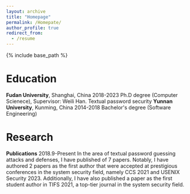 ```yaml
---
layout: archive
title: "Homepage"
permalink: /Homepate/
author_profile: true
redirect_from: 
  - /resume
---
```


{% include base_path %}

Education
======
**Fudan University**, Shanghai, China                                   2018-2023
Ph.D degree (Computer Scienece), Supervisor: Weili Han. Textual password security
**Yunnan University**, Kunming, China                                   2014-2018
Bachelor's degree (Software Engineering)

Research                                                                
=====
**Publications**                                                       2018.9-Present
In the area of textual password guessing attacks and defenses, I have published of 7 papers. Notably, I have authored 2 papers as the first author that were accepted at prestigious conferences in the system security field, namely CCS 2021 and USENIX Security 2023. Additionally, I have also published a paper as the first student author in TIFS 2021, a top-tier journal in the system security field. 








  


